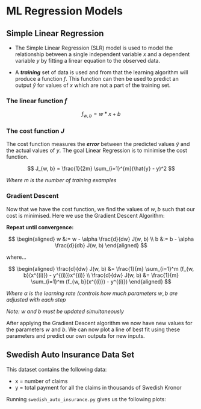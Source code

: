 # ML Regression Models

## Simple Linear Regression

- The Simple Linear Regression (SLR) model is used to model the relationship between a single independent variable $x$ and a dependent variable $y$ by fitting a linear equation to the observed data.

- A ***training*** set of data is used and from that the learning algorithm will produce a function $f$. This function can then be used to predict an output $\hat{y}$ for values of $x$ which are not a part of the training set.


### The linear function $f$

$$ f_{w, b} = w*x + b $$

### The cost function $J$

The cost function measures the ***error*** between the predicted values $\hat{y}$ and the actual values of $y$. The goal Linear Regression is to minimise the cost function.

$$ J_{w, b} = \frac{1}{2m} \sum_{i=1}^{m}(\hat{y} - y)^2  $$

*Where* $m$ *is the number of training examples*

### Gradient Descent

Now that we have the cost function, we find the values of $w, b$ such that our cost is minimised. Here we use the Gradient Descent Algorithm:

**Repeat until convergence:**

$$
\begin{aligned}
w &:= w - \alpha \frac{d}{dw} J(w, b) \\
b &:= b - \alpha \frac{d}{db} J(w, b)
\end{aligned}
$$

where...

$$
\begin{aligned}
\frac{d}{dw} J(w, b) &= \frac{1}{m} \sum_{i=1}^m (f_{w, b}(x^{(i)}) - y^{(i)})x^{(i)} \\
\frac{d}{dw} J(w, b) &= \frac{1}{m} \sum_{i=1}^m (f_{w, b}(x^{(i)}) - y^{(i)})
\end{aligned}
$$


*Where* $\alpha$ *is the learning rate (controls how much parameters* $w,b$ *are adjusted with each step*

*Note:* $w$ *and* $b$ *must be updated simultaneously*

After applying the Gradient Descent algorithm we now have new values for the parameters $w$ and $b$. We can now plot a line of best fit using these parameters and predict our own outputs for new inputs.

## Swedish Auto Insurance Data Set

This dataset contains the following data:
- x = number of claims
- y = total payment for all the claims in thousands of Swedish Kronor

Running `swedish_auto_insurance.py` gives us the following plots:

